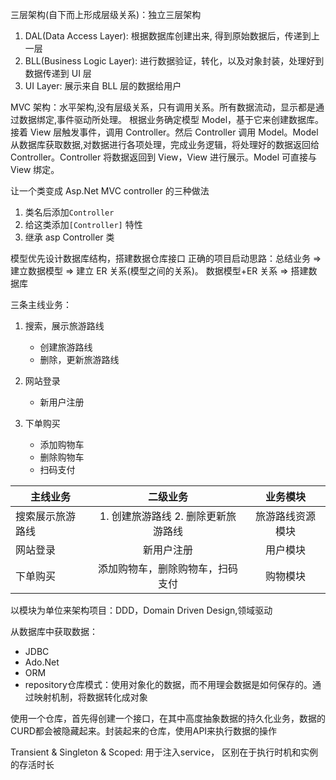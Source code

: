 三层架构(自下而上形成层级关系)：独立三层架构

1. DAL(Data Access Layer): 根据数据库创建出来, 得到原始数据后，传递到上一层
2. BLL(Business Logic Layer): 进行数据验证，转化，以及对象封装，处理好到数据传递到 UI 层
3. UI Layer: 展示来自 BLL 层的数据给用户

MVC 架构：水平架构,没有层级关系，只有调用关系。所有数据流动，显示都是通过数据绑定,事件驱动所处理。
根据业务确定模型 Model，基于它来创建数据库。接着 View 层触发事件，调用 Controller。然后 Controller 调用 Model。Model 从数据库获取数据,对数据进行各项处理，完成业务逻辑，将处理好的数据返回给 Controller。Controller 将数据返回到 View，View 进行展示。Model 可直接与 View 绑定。

让一个类变成 Asp.Net MVC controller 的三种做法

1.  类名后添加`Controller`
2.  给这类添加`[Controller]` 特性
3.  继承 asp Controller 类

模型优先设计数据库结构，搭建数据仓库接口
正确的项目启动思路：总结业务 => 建立数据模型 => 建立 ER 关系(模型之间的关系)。
数据模型+ER 关系 => 搭建数据库

三条主线业务：

1. 搜索，展示旅游路线

   - 创建旅游路线
   - 删除，更新旅游路线

2. 网站登录

   - 新用户注册

3. 下单购买

   - 添加购物车
   - 删除购物车
   - 扫码支付

| 主线业务         |              二级业务               |     业务模块     |
| ---------------- | :---------------------------------: | :--------------: |
| 搜索展示旅游路线 | 1. 创建旅游路线 2. 删除更新旅游路线 | 旅游路线资源模块 |
| 网站登录         |             新用户注册              |     用户模块     |
| 下单购买         |  添加购物车，删除购物车，扫码支付   |     购物模块     

以模块为单位来架构项目：DDD，Domain Driven Design,领域驱动


从数据库中获取数据：
  - JDBC
  - Ado.Net
  - ORM
  - repository仓库模式：使用对象化的数据，而不用理会数据是如何保存的。通过映射机制，将数据转化成对象

  使用一个仓库，首先得创建一个接口，在其中高度抽象数据的持久化业务，数据的CURD都会被隐藏起来。封装起来的仓库，使用API来执行数据的操作

  Transient & Singleton & Scoped: 用于注入service， 区别在于执行时机和实例的存活时长